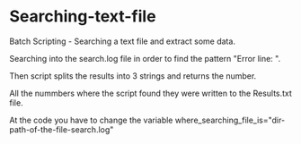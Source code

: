 # Searching-text-file
Batch Scripting - Searching a text file and extract some data.  

Searching into the search.log file in order to find the pattern "Error line: ".

Then script splits the results into 3 strings and returns the number.

All the nummbers where the script found they were written to the Results.txt file.  

At the code you have to change the variable where_searching_file_is="dir-path-of-the-file-search.log"
